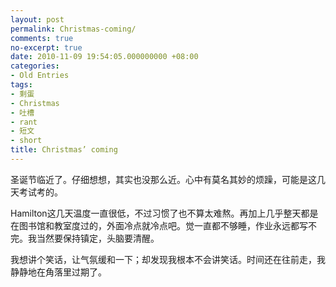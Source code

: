 ```yaml
---
layout: post
permalink: Christmas-coming/
comments: true
no-excerpt: true
date: 2010-11-09 19:54:05.000000000 +08:00
categories:
- Old Entries
tags:
- 剩蛋
- Christmas
- 吐槽
- rant
- 短文
- short
title: Christmas’ coming
---
```


圣诞节临近了。仔细想想，其实也没那么近。心中有莫名其妙的烦躁，可能是这几天考试考的。

Hamilton这几天温度一直很低，不过习惯了也不算太难熬。再加上几乎整天都是在图书馆和教室度过的，外面冷点就冷点吧。觉一直都不够睡，作业永远都写不完。我当然要保持镇定，头脑要清醒。

我想讲个笑话，让气氛缓和一下；却发现我根本不会讲笑话。时间还在往前走，我静静地在角落里过期了。
